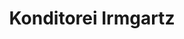 ---
title: "Konditorei Irmgartz"
url: /bad-neuenahr-ahrweiler/konditorei-irmgartz/
shop: Schokolade
---